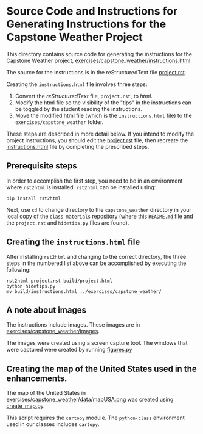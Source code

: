 # Source Code and Instructions for Generating Instructions for the Capstone Weather Project

This directory contains source code for generating the instructions for the Capstone Weather project, [exercises/capstone_weather/instructions.html](https://github.com/enthought/class-material/blob/dev/exercises/capstone_weather/instructions.html).

The source for the instructions is in the reStructuredText file [project.rst](https://github.com/enthought/class-material/blob/dev/capstone_weather/project.rst).

Creating the `instructions.html` file involves three steps:

1. Convert the _reStructuredText_ file, `project.rst`, to _html_.
2. Modify the html file so the visibility of the "tips" in the instructions can be toggled by the student reading the instructions.
3. Move the modified html file (which is the `instructions.html` file) to the `exercises/capstone_weather` folder.

These steps are described in more detail below.
If you intend to modify the project instructions, you should edit the [project.rst](https://github.com/enthought/class-material/blob/dev/capstone_weather/project.rst) file, then recreate the [instructions.html](https://github.com/enthought/class-material/blob/dev/exercises/capstone_weather/instructions.html) file by completing the prescribed steps.

## Prerequisite steps

In order to accomplish the first step, you need to be in an environment where `rst2html` is installed.
`rst2html` can be installed using:

`pip install rst2html`

Next, use `cd` to change directory to the `capstone_weather` directory in your local copy of the `class-materials` repository (where this `README.md` file and the `project.rst` and `hidetips.py` files are found).

## Creating the `instructions.html` file

After installing `rst2html` and changing to the correct directory, the three steps in the numbered list above can be accomplished by executing the following:

    rst2html project.rst build/project.html
    python hidetips.py
    mv build/instructions.html ../exercises/capstone_weather/

## A note about images

The instructions include images.
These images are in [exercises/capstone_weather/images](https://github.com/enthought/class-material/blob/dev/capstone_weather/images).

The images were created using a screen capture tool.
The windows that were captured were created by running [figures.py](https://github.com/enthought/class-material/blob/dev/capstone_weather/figures.py)

## Creating the map of the United States used in the enhancements.

The map of the United States in [exercises/capstone_weather/data/mapUSA.png](https://github.com/enthought/class-material/blob/dev/exercises/capstone_weather/mapUSA.png) was created using [create_map.py](https://github.com/enthought/class-material/blob/dev/capstone_weather/create_map.py).

This script requires the `cartopy` module.  The `python-class` environment used in our classes includes `cartopy`.

